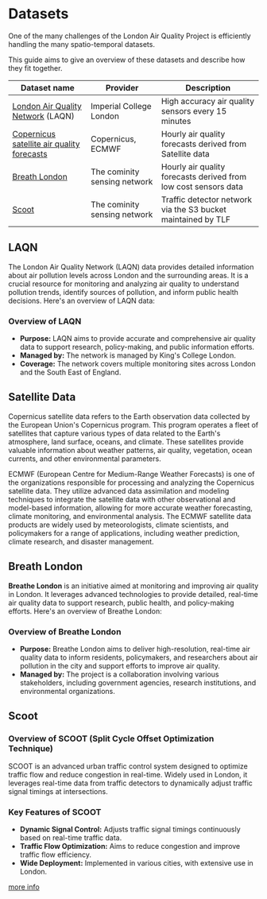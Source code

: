# Datasets

One of the many challenges of the London Air Quality Project is efficiently handling the many spatio-temporal datasets.

This guide aims to give an overview of these datasets and describe how they fit together.

| Dataset name  | Provider | Description   |
|---------------|-------|---------------|
| [London Air Quality Network](https://www.londonair.org.uk/) (LAQN) |  Imperial College London | High accuracy air quality sensors every 15 minutes |
| [Copernicus satellite air quality forecasts](https://atmosphere.copernicus.eu/)| Copernicus, ECMWF | Hourly air quality forecasts derived from Satellite data |
| [Breath London](https://www.breathelondon.org/)| The cominity sensing network | Hourly air quality forecasts derived from low cost sensors data |
| [Scoot](https://www.breathelondon.org/)| The cominity sensing network | Traffic detector network via the S3 bucket maintained by TLF

## LAQN

The London Air Quality Network (LAQN) data provides detailed information about air pollution levels across London and the surrounding areas. It is a crucial resource for monitoring and analyzing air quality to understand pollution trends, identify sources of pollution, and inform public health decisions. Here's an overview of LAQN data:

### Overview of LAQN

- **Purpose:** LAQN aims to provide accurate and comprehensive air quality data to support research, policy-making, and public information efforts.
- **Managed by:** The network is managed by King's College London.
- **Coverage:** The network covers multiple monitoring sites across London and the South East of England.

## Satellite Data

Copernicus satellite data refers to the Earth observation data collected by the European Union's Copernicus program. This program operates a fleet of satellites that capture various types of data related to the Earth's atmosphere, land surface, oceans, and climate. These satellites provide valuable information about weather patterns, air quality, vegetation, ocean currents, and other environmental parameters.

ECMWF (European Centre for Medium-Range Weather Forecasts) is one of the organizations responsible for processing and analyzing the Copernicus satellite data. They utilize advanced data assimilation and modeling techniques to integrate the satellite data with other observational and model-based information, allowing for more accurate weather forecasting, climate monitoring, and environmental analysis. The ECMWF satellite data products are widely used by meteorologists, climate scientists, and policymakers for a range of applications, including weather prediction, climate research, and disaster management.

## Breath London

**Breathe London** is an initiative aimed at monitoring and improving air quality in London. It leverages advanced technologies to provide detailed, real-time air quality data to support research, public health, and policy-making efforts. Here's an overview of Breathe London:

### Overview of Breathe London

- **Purpose:** Breathe London aims to deliver high-resolution, real-time air quality data to inform residents, policymakers, and researchers about air pollution in the city and support efforts to improve air quality.
- **Managed by:** The project is a collaboration involving various stakeholders, including government agencies, research institutions, and environmental organizations.

## Scoot

### Overview of SCOOT (Split Cycle Offset Optimization Technique)

SCOOT is an advanced urban traffic control system designed to optimize traffic flow and reduce congestion in real-time. Widely used in London, it leverages real-time data from traffic detectors to dynamically adjust traffic signal timings at intersections.

### Key Features of SCOOT

- **Dynamic Signal Control:** Adjusts traffic signal timings continuously based on real-time traffic data.
- **Traffic Flow Optimization:** Aims to reduce congestion and improve traffic flow efficiency.
- **Wide Deployment:** Implemented in various cities, with extensive use in London.

[more info](scoot.md)
